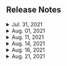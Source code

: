 ## Release Notes

<details close>
  <summary>Jul. 31, 2021</summary>
    <ol>
      <li>사이트 개편</li>
      <li>모든 게시물 이동</li>
    </ol>
</details>

<details close>
  <summary>Aug. 01, 2021</summary>
    <ol>
      <li>스크롤바 디자인 변경</li>
    </ol>
</details>

<details close>
  <summary>Aug. 11, 2021</summary>
    <ol>
      <li>Sitemap 적용</li>
    </ol>
</details>

<details close>
  <summary>Aug. 14, 2021</summary>
    <ol>
      <li>사이트 메인 이미지 변경</li>
      <li>포스트 별 영상 오류 수정</li>
    </ol>
</details>

<details close>
  <summary>Aug. 16, 2021</summary>
    <ol>
      <li>카테고리 페이지 수정</li>
      <li>index 페이지 디자인</li>
    </ol>
</details>

<details close>
  <summary>Aug. 21, 2021</summary>
    <ol>
      <li>Contact탭 Comming Soon / 기능에 수정사항이 발견되어 잠시 쉬어갑니다. 추후 다시 오픈하겠습니다.</li>
      <li>우클릭 방지</li>
    </ol>
</details>

